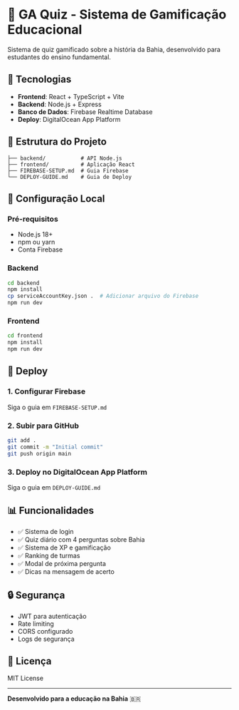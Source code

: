 # 🎯 GA Quiz - Sistema de Gamificação Educacional

Sistema de quiz gamificado sobre a história da Bahia, desenvolvido para estudantes do ensino fundamental.

## 🚀 Tecnologias

- **Frontend**: React + TypeScript + Vite
- **Backend**: Node.js + Express
- **Banco de Dados**: Firebase Realtime Database
- **Deploy**: DigitalOcean App Platform

## 📁 Estrutura do Projeto

```
├── backend/           # API Node.js
├── frontend/          # Aplicação React
├── FIREBASE-SETUP.md  # Guia Firebase
└── DEPLOY-GUIDE.md    # Guia de Deploy
```

## 🔧 Configuração Local

### Pré-requisitos
- Node.js 18+
- npm ou yarn
- Conta Firebase

### Backend
```bash
cd backend
npm install
cp serviceAccountKey.json .  # Adicionar arquivo do Firebase
npm run dev
```

### Frontend
```bash
cd frontend
npm install
npm run dev
```

## 🚀 Deploy

### 1. Configurar Firebase
Siga o guia em `FIREBASE-SETUP.md`

### 2. Subir para GitHub
```bash
git add .
git commit -m "Initial commit"
git push origin main
```

### 3. Deploy no DigitalOcean App Platform
Siga o guia em `DEPLOY-GUIDE.md`

## 📊 Funcionalidades

- ✅ Sistema de login
- ✅ Quiz diário com 4 perguntas sobre Bahia
- ✅ Sistema de XP e gamificação
- ✅ Ranking de turmas
- ✅ Modal de próxima pergunta
- ✅ Dicas na mensagem de acerto

## 🔒 Segurança

- JWT para autenticação
- Rate limiting
- CORS configurado
- Logs de segurança

## 📝 Licença

MIT License

---

**Desenvolvido para a educação na Bahia** 🇧🇷 